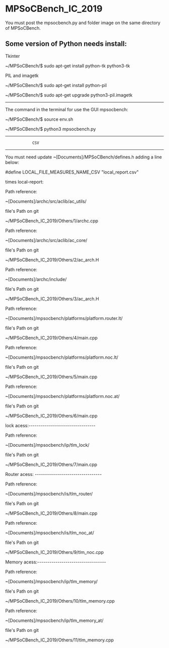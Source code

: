 # MPSoCBench_IC_2019

You must post the mpsocbench.py and folder image on the same directory of MPSoCBench.

Some version of Python needs install:
-----------------------------------------------------------------------------
Tkinter

~/MPSoCBench/$ sudo apt-get install python-tk python3-tk

PIL and imagetk 

~/MPSoCBench/$ sudo apt-get install python-pil

~/MPSoCBench/$ sudo apt-get upgrade python3-pil.imagetk

-----------------------------------------------------------------------------


The command in the terminal for use the GUI mpsocbench:


~/MPSoCBench/$ source env.sh


~/MPSoCBench/$ python3 mpsocbench.py


-----------------------------------------------------------------------------
				CSV
-----------------------------------------------------------------------------

You must need update 
~[Documents]/MPSoCBench/defines.h
adding a line below: 

#define LOCAL_FILE_MEASURES_NAME_CSV "local_report.csv"


times local-report:


Path reference:

~[Documents]/archc/src/aclib/ac_utils/

file's Path on git

~/MPSoCBench_IC_2019/Others/1/archc.cpp 



Path reference:

~[Documents]/archc/src/aclib/ac_core/

file's Path on git

~/MPSoCBench_IC_2019/Others/2/ac_arch.H



Path reference:

~[Documents]/archc/include/

file's Path on git

~/MPSoCBench_IC_2019/Others/3/ac_arch.H


Path reference:

~[Documents]/mpsocbench/platforms/platform.router.lt/

file's Path on git

~/MPSoCBench_IC_2019/Others/4/main.cpp


Path reference:

~[Documents]/mpsocbench/platforms/platform.noc.lt/

file's Path on git

~/MPSoCBench_IC_2019/Others/5/main.cpp


Path reference:

~[Documents]/mpsocbench/platforms/platform.noc.at/

file's Path on git

~/MPSoCBench_IC_2019/Others/6/main.cpp



lock acess:---------------------------------

Path reference:

~[Documents]/mpsocbench/ip/tlm_lock/

file's Path on git

~/MPSoCBench_IC_2019/Others/7/main.cpp



Router acess: ---------------------------------

Path reference:

~[Documents]/mpsocbench/is/tlm_router/

file's Path on git

~/MPSoCBench_IC_2019/Others/8/main.cpp


Path reference:

~[Documents]/mpsocbench/is/tlm_noc_at/

file's Path on git

~/MPSoCBench_IC_2019/Others/9/tlm_noc.cpp



Memory acess:----------------------------------

Path reference:

~[Documents]/mpsocbench/ip/tlm_memory/

file's Path on git

~/MPSoCBench_IC_2019/Others/10/tlm_memory.cpp


Path reference:

~[Documents]/mpsocbench/ip/tlm_memory_at/

file's Path on git

~/MPSoCBench_IC_2019/Others/11/tlm_memory.cpp


 

